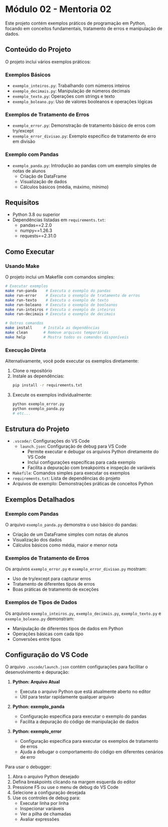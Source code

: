 # Módulo 02 - Mentoria 02

Este projeto contém exemplos práticos de programação em Python, focando em conceitos fundamentais, tratamento de erros e manipulação de dados.

## Conteúdo do Projeto

O projeto inclui vários exemplos práticos:

### Exemplos Básicos
- `exemplo_inteiros.py`: Trabalhando com números inteiros
- `exemplo_decimais.py`: Manipulação de números decimais
- `exemplo_texto.py`: Operações com strings e texto
- `exemplo_boleano.py`: Uso de valores booleanos e operações lógicas

### Exemplos de Tratamento de Erros
- `exemplo_error.py`: Demonstração de tratamento básico de erros com try/except
- `exemplo_error_divisao.py`: Exemplo específico de tratamento de erro em divisão

### Exemplo com Pandas
- `exemplo_panda.py`: Introdução ao pandas com um exemplo simples de notas de alunos
  - Criação de DataFrame
  - Visualização de dados
  - Cálculos básicos (média, máximo, mínimo)

## Requisitos

- Python 3.8 ou superior
- Dependências listadas em `requirements.txt`:
  - pandas==2.2.0
  - numpy==1.26.3
  - requests==2.31.0

## Como Executar

### Usando Make

O projeto inclui um Makefile com comandos simples:

```bash
# Executar exemplos
make run-panda    # Executa o exemplo do pandas
make run-error    # Executa o exemplo de tratamento de erros
make run-texto    # Executa o exemplo de texto
make run-boleano  # Executa o exemplo de booleanos
make run-inteiros # Executa o exemplo de inteiros
make run-decimais # Executa o exemplo de decimais

# Outros comandos
make install     # Instala as dependências
make clean       # Remove arquivos temporários
make help        # Mostra todos os comandos disponíveis
```

### Execução Direta

Alternativamente, você pode executar os exemplos diretamente:

1. Clone o repositório
2. Instale as dependências:
   ```bash
   pip install -r requirements.txt
   ```
3. Execute os exemplos individualmente:
   ```bash
   python exemplo_error.py
   python exemplo_panda.py
   # etc...
   ```

## Estrutura do Projeto

- `.vscode/`: Configurações do VS Code
  - `launch.json`: Configuração de debug para VS Code
    - Permite executar e debugar os arquivos Python diretamente do VS Code
    - Inclui configurações específicas para cada exemplo
    - Facilita a depuração com breakpoints e inspeção de variáveis
- `Makefile`: Comandos simples para executar os exemplos
- `requirements.txt`: Lista de dependências do projeto
- Arquivos de exemplo: Demonstrações práticas de conceitos Python

## Exemplos Detalhados

### Exemplo com Pandas
O arquivo `exemplo_panda.py` demonstra o uso básico do pandas:
- Criação de um DataFrame simples com notas de alunos
- Visualização dos dados
- Cálculos básicos como média, maior e menor nota

### Exemplos de Tratamento de Erros
Os arquivos `exemplo_error.py` e `exemplo_error_divisao.py` mostram:
- Uso de try/except para capturar erros
- Tratamento de diferentes tipos de erros
- Boas práticas de tratamento de exceções

### Exemplos de Tipos de Dados
Os arquivos `exemplo_inteiros.py`, `exemplo_decimais.py`, `exemplo_texto.py` e `exemplo_boleano.py` demonstram:
- Manipulação de diferentes tipos de dados em Python
- Operações básicas com cada tipo
- Conversões entre tipos

## Configuração do VS Code

O arquivo `.vscode/launch.json` contém configurações para facilitar o desenvolvimento e depuração:

1. **Python: Arquivo Atual**
   - Executa o arquivo Python que está atualmente aberto no editor
   - Útil para testar rapidamente qualquer arquivo

2. **Python: exemplo_panda**
   - Configuração específica para executar o exemplo do pandas
   - Facilita a depuração do código de manipulação de dados

3. **Python: exemplo_error**
   - Configuração específica para executar os exemplos de tratamento de erros
   - Ajuda a debugar o comportamento do código em diferentes cenários de erro

Para usar o debugger:
1. Abra o arquivo Python desejado
2. Defina breakpoints clicando na margem esquerda do editor
3. Pressione F5 ou use o menu de debug do VS Code
4. Selecione a configuração desejada
5. Use os controles de debug para:
   - Executar linha por linha
   - Inspecionar variáveis
   - Ver a pilha de chamadas
   - Avaliar expressões
